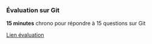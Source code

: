 ### Évaluation sur Git

**15 minutes** chrono pour répondre à 15 questions sur Git

[Lien évaluation](https://form.dragnsurvey.com/survey/r/02319bda)